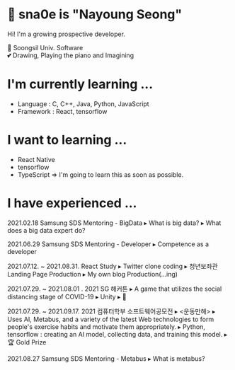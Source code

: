 # 🙂 sna0e is "Nayoung Seong"
Hi! I'm a growing prospective developer.

🏫 Soongsil Univ. Software <br>
💕 Drawing, Playing the piano and Imagining

# 

# I'm currently learning ...
* Language : C, C++, Java, Python, JavaScript
* Framework : React, tensorflow

# I want to learning ...
* React Native
* tensorflow
* TypeScript
=> I'm going to learn this as soon as possible.

# I have experienced ...
2021.02.18 
  Samsung SDS Mentoring - BigData
  ▸ What is big data?
  ▸ What does a big data expert do?

2021.06.29 
  Samsung SDS Mentoring - Developer
  ▸ Competence as a developer

2021.07.12. ~ 2021.08.31.
  React Study
  ▸ Twitter clone coding
  ▸ 청년보좌관 Landing Page Production
  ▸ My own blog Production(...ing)

2021.07.29. ~ 2021.08.01 .
  2021 SG 해커톤
  ▸ A game that utilizes the social distancing stage of COVID-19
  ▸ Unity
  ▸ 🥉

2021.07.29. ~ 2021.09.17.
  2021 컴퓨터학부 소프트웨어공모전
  ▸ <운동만해>
  ▸ Uses AI, Metabus, and a variety of the latest Web technologies to form people's exercise habits and motivate them appropriately.
  ▸ Python, tensorflow : creating an AI model, collecting data, and training this model.
  ▸ 🏆 Gold Prize

2021.08.27 
  Samsung SDS Mentoring - Metabus
  ▸ What is metabus?



<!--
**sna0e/sna0e** is a ✨ _special_ ✨ repository because its `README.md` (this file) appears on your GitHub profile.

Here are some ideas to get you started:

- 🔭 I’m currently working on ...
- 🌱 I’m currently learning ...
- 👯 I’m looking to collaborate on ...
- 🤔 I’m looking for help with ...
- 💬 Ask me about ...
- 📫 How to reach me: ...
- 😄 Pronouns: ...
- ⚡ Fun fact: ...
-->
